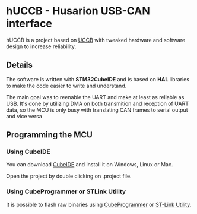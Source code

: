 # hUCCB - Husarion USB-CAN interface

hUCCB is a project based on [UCCB](https://ucandevices.github.io/uccb.html) with tweaked hardware and software design
to increase reliability.

## Details

The software is written with **STM32CubeIDE** and is based on **HAL** libraries to make the code easier to write and understand. 

The main goal was to reenable the UART and make at least as reliable as USB. It's done by utilizing DMA on both transmition and reception of 
UART data, so the MCU is only busy with translating CAN frames to serial output and vice versa

## Programming the MCU

### Using CubeIDE

You can download [CubeIDE](https://www.st.com/en/development-tools/stm32cubeide.html) and install it on Windows, Linux or Mac. 


Open the project by double clicking on .project file.


### Using CubeProgrammer or STLink Utility

It is possible to flash raw binaries using [CubeProgrammer](https://www.st.com/en/development-tools/stm32cubeprog.html) or 
[ST-Link Utility](https://www.st.com/en/development-tools/stsw-link004.html).